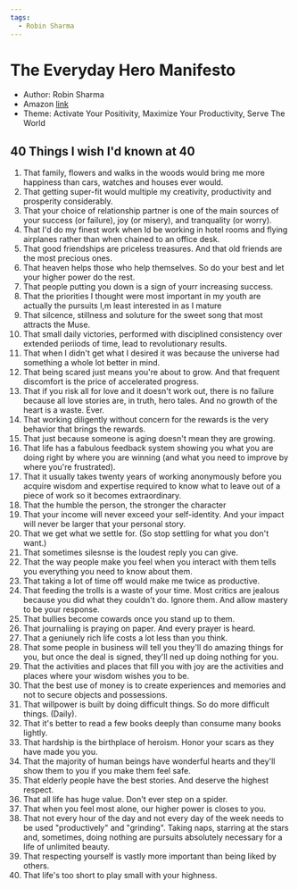 ```yaml
---
tags:
  - Robin Sharma
---
```


# The Everyday Hero Manifesto

- Author: Robin Sharma
- Amazon [link](https://a.co/d/7zTJGEy)
- Theme: Activate Your Positivity, Maximize Your Productivity, Serve The World

## 40 Things I wish I'd known at 40

1. That family, flowers and walks in the woods would bring me more happiness than cars, watches and houses ever would.
2. That getting super-fit would multiple my creativity, productivity and prosperity considerably.
3. That your choice of relationship partner is one of the main sources of your success (or failure), joy (or misery), and tranquality (or worry).
4. That I'd do my finest work when Id be working in hotel rooms and flying airplanes rather than when chained to an office desk.
5. That good friendships are priceless treasures. And that old friends are the most precious ones.
6. That heaven helps those who help themselves. So do your best and let your higher power do the rest.
7. That people putting you down is a sign of yourr increasing success.
8. That the priorities I thought were most important in my youth are actually the pursuits I,m least interested in as I mature
9. That silcence, stillness and soluture for the sweet song that most attracts the Muse.
10. That small daily victories, performed with disciplined consistency over extended periiods of time, lead to revolutionary results.
11. That when I didn't get what I desired it was because the universe had something a whole lot better in mind.
12. That being scared just means you're about to grow. And that frequent discomfort is the price of accelerated progress.
13. That if you risk all for love and it doesn't work out, there is no failure because all love stories are, in truth, hero tales. And no growth of the heart is a waste. Ever.
14. That working diligently without concern for the rewards is the very behavior that brings the rewards.
15. That just because someone is aging doesn't mean they are growing.
16. That life has a fabulous feedback system showing you what you are doing right by where you are winning (and what you need to improve by where you're frustrated).
17. That it usually takes twenty years of working anonymously before you acquire wisdom and expertise required to know what to leave out of a piece of work so it becomes extraordinary.
18. That the humble the person, the stronger the character
19. That your income will never exceed your self-identity. And your impact will never be larger that your personal story.
20. That we get what we settle for. (So stop settling for what you don't want.)
21. That sometimes silesnse is the loudest reply you can give.
22. That the way people make you feel when you interact with them tells you everything you need to know about them.
23. That taking a lot of time off would make me twice as productive.
24. That feeding the trolls is a waste of your time. Most critics are jealous because you did what they couldn't do. Ignore them. And allow mastery to be your response.
25. That bullies become cowards once you stand up to them.
26. That journaliing is praying on paper. And every prayer is heard.
27. That a geniunely rich life costs a lot less than you think.
28. That some people in business will tell you they'll do amazing things for you, but once the deal is signed, they'll ned up doing nothing for you.
29. That the activities and places that fill you with joy are the activities and places where your wisdom wishes you to be.
30. That the best use of money is to create experiences and memories and not to secure objects and possessions.
31. That willpower is built by doing difficult things. So do more difficult things. (Daily).
32. That it's better to read a few books deeply than consume many books lightly.
33. That hardship is the birthplace of heroism. Honor your scars as they have made you you.
34. That the majority of human beings have wonderful hearts and they'll show them to you if you make them feel safe.
35. That elderly people have the best stories. And deserve the highest respect.
36. That all life has huge value. Don't ever step on a spider.
37. That when you feel most alone, our higher power is closes to you.
38. That not every hour of the day and not every day of the week needs to be used "productively" and "grinding". Taking naps, starring at the stars and, sometimes, doing nothing are pursuits absolutely necessary for a life of unlimited beauty.
39. That respecting yourself is vastly more important than being liked by others.
40. That life's too short to play small with your highness.
